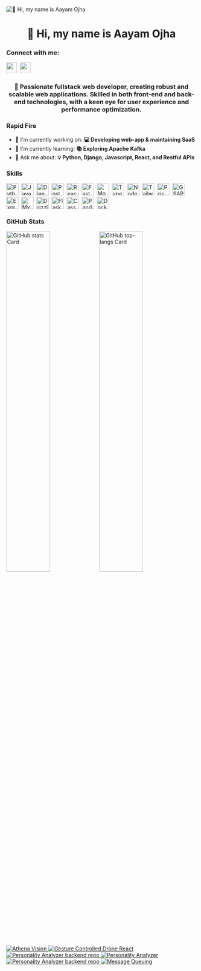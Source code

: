 ![👋 Hi, my name is Aayam Ojha](https://as2.ftcdn.net/v2/jpg/05/67/40/31/1000_F_567403147_WjV5fqGRjjPUkBOnXaaREKgVjZMC12M7.jpg)

<div id="toc">
  <ul align="center" style="list-style: none">
    <summary>
      <h1>
        👋 Hi, my name is Aayam Ojha
      </h1>
    </summary>
  </ul>
</div>

**<h3 align="left">Connect with me:</h3>** 
<p align="left"><a href="https://github.com/seckrel" target="_blank"><img src="https://img.shields.io/badge/GitHub-100000?style=for-the-badge&logo=github&logoColor=white" height="28" style="margin-right: 4px"></a> <a href="https://www.linkedin.com/in/aayam-ojha-28a6351b1" target="_blank"><img src="https://img.shields.io/badge/LinkedIn-0077B5?style=for-the-badge&logo=linkedin&logoColor=white" height="28" style="margin-right: 4px"></a></p>

 **<h3 align="center">🚀 Passionate fullstack web developer, creating robust and scalable web applications. Skilled in both front-end and back-end technologies, with a keen eye for user experience and performance optimization.</h3>**

**<h3 align="left">Rapid Fire</h3>**

- 💼 I'm currently working on: **💻 Developing web-app & maintaining SaaS**
- 🌱 I'm currently learning: **📚 Exploring Apache Kafka**
- 💬 Ask me about: **💡 Python, Django, Javascript, React, and Restful APIs**

 **<h3 align="left">Skills</h3>**

<div style="display: flex; flex-wrap: wrap; gap: 4px; justify-content: left;"><img src="https://img.shields.io/badge/Python-306998?logo=python&logoColor=white" height="32" alt="Python" style="margin-right: 4px"> <img src="https://img.shields.io/badge/JavaScript-F7DF1C?logo=javascript&logoColor=white" height="32" alt="JavaScript" style="margin-right: 4px"> <img src="https://img.shields.io/badge/Django-092E20?logo=django&logoColor=white" height="32" alt="Django" style="margin-right: 4px"> <img src="https://img.shields.io/badge/PostgreSQL-316192?logo=postgresql&logoColor=white" height="32" alt="PostgreSQL" style="margin-right: 4px"> <img src="https://img.shields.io/badge/React-20232A?logo=react&logoColor=61DAFB" height="32" alt="React" style="margin-right: 4px"> <img src="https://img.shields.io/badge/FastAPI-009688?logo=fastapi&logoColor=white" height="32" alt="FastAPI" style="margin-right: 4px"> <img src="https://img.shields.io/badge/MongoDB-4EA94B?logo=mongodb&logoColor=white" height="32" alt="MongoDB" style="margin-right: 4px"> <img src="https://img.shields.io/badge/TypeScript-3178C6?logo=typescript&logoColor=white" height="32" alt="TypeScript" style="margin-right: 4px"> <img src="https://img.shields.io/badge/Node.js-8CC84B?logo=node.js&logoColor=white" height="32" alt="Node.js" style="margin-right: 4px"> <img src="https://img.shields.io/badge/Tailwind_CSS-38B2AC?logo=tailwind-css&logoColor=white" height="32" alt="Tailwind CSS" style="margin-right: 4px"> <img src="https://img.shields.io/badge/Prisma-2D3748?logo=prisma&logoColor=white" height="32" alt="Prisma" style="margin-right: 4px"> <img src="https://img.shields.io/badge/GSAP-00D084?logo=gsap&logoColor=white" height="32" alt="GSAP" style="margin-right: 4px"> <img src="https://img.shields.io/badge/Express-000000?logo=express&logoColor=white" height="32" alt="Express" style="margin-right: 4px"> <img src="https://img.shields.io/badge/MySQL-4479A1?logo=mysql&logoColor=white" height="32" alt="MySQL" style="margin-right: 4px"> <img src="https://img.shields.io/badge/Drizzle-4F5D95?logo=drizzle&logoColor=white" height="32" alt="Drizzle" style="margin-right: 4px"> <img src="https://img.shields.io/badge/Flask-000000?logo=flask&logoColor=white" height="32" alt="Flask" style="margin-right: 4px"> <img src="https://img.shields.io/badge/Cassandra-1287B1?logo=apache%20cassandra&logoColor=white" height="32" alt="Cassandra" style="margin-right: 4px"> <img src="https://img.shields.io/badge/Pandas-150458?logo=pandas&logoColor=white" height="32" alt="Pandas" style="margin-right: 4px"> <img src="https://img.shields.io/badge/Docker-2496ED?logo=docker&logoColor=white" height="32" alt="Docker" style="margin-right: 4px"></div>

 **<h3 align="left">GitHub Stats</h3>**

<p align="left">
  <img width="48%" src="https://github-readme-stats.vercel.app/api?username=Seckrel&count_private=true&show_icons=true&theme=react&hide=stars,issues,contribs&show=prs_merged,prs_merged_percentage&hide_rank=true&show_all_commits=true&hide_border=true&hide_title=true" alt="GitHub stats Card" />
  <img width="48%" src="https://github-readme-stats.vercel.app/api/top-langs?username=seckrel&theme=react&hide_title=false&layout=compact&langs_count=6&hide_progress=false&card_width=400&hide_border=true&hide=jupyter%20notebook,less&hide_title=true" alt="GitHub top-langs Card" />
</p>

<div style="display: inline-block;">
  <a href="https://github.com/Seckrel/athena-vision">
    <img src="https://github-readme-stats.vercel.app/api/pin/?username=seckrel&repo=athena-vision&bg_color=35%2C2dd4bf%2C784BA0%2C2B86C5&show_owner=true&title_color=fff&text_color=fff&icon_color=fff&hide_border=true" alt="Athena Vision"/>
  </a>

  <a href="https://github.com/Seckrel/gesture-controlled-drone-react">
    <img src="https://github-readme-stats.vercel.app/api/pin/?username=seckrel&repo=gesture-controlled-drone-react&bg_color=35%2C2dd4bf%2C784BA0%2C2B86C5&show_owner=true&title_color=fff&text_color=fff&icon_color=fff&hide_border=true" alt="Gesture Controlled Drone React"/>
  </a>
</div>

<div style="display: inline-block;">
  <a href="https://github.com/Seckrel/personality-analyzer-backend">
    <img src="https://github-readme-stats.vercel.app/api/pin/?username=seckrel&repo=personality-analyzer-backend&bg_color=35%2C2dd4bf%2C784BA0%2C2B86C5&show_owner=true&title_color=fff&text_color=fff&icon_color=fff&hide_border=true" alt="Personality Analyzer backend repo"/>
  </a>

  <a href="https://github.com/Seckrel/personality-analyzer">
    <img src="https://github-readme-stats.vercel.app/api/pin/?username=seckrel&repo=personality-analyzer&bg_color=35%2C2dd4bf%2C784BA0%2C2B86C5&show_owner=true&title_color=fff&text_color=fff&icon_color=fff&hide_border=true" alt="Personality Analyzer"/>
  </a>
</div>

<div style="display: inline-block;">
  <a href="https://github.com/Seckrel/personality-analyzer-backend">
    <img src="https://github-readme-stats.vercel.app/api/pin/?username=seckrel&repo=personality-analyzer-backend&bg_color=35%2C2dd4bf%2C784BA0%2C2B86C5&show_owner=true&title_color=fff&text_color=fff&icon_color=fff&hide_border=true" alt="Personality Analyzer backend repo"/>
  </a>

  <a href="https://github.com/Seckrel/msg-queuing">
    <img src="https://github-readme-stats.vercel.app/api/pin/?username=seckrel&repo=msg-queuing&bg_color=35%2C2dd4bf%2C784BA0%2C2B86C5&show_owner=true&title_color=fff&text_color=fff&icon_color=fff&hide_border=true" alt="Message Queuing"/>
  </a>
</div>


